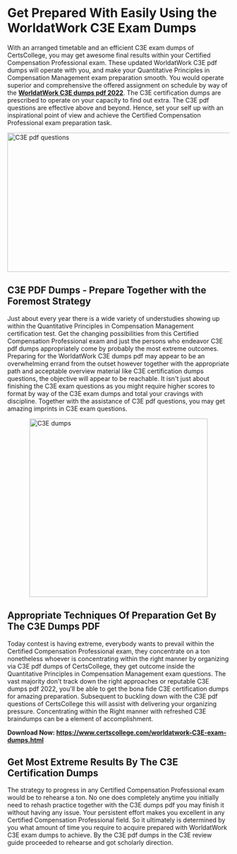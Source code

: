 <h1><strong>Get Prepared With Easily Using the WorldatWork C3E Exam Dumps&nbsp;</strong></h1>
<p><span style="font-weight: 400;">With an arranged timetable and an efficient  C3E exam dumps of CertsCollege, you may get awesome final results within your Certified Compensation Professional exam. These updated WorldatWork C3E pdf dumps will operate with you, and make your Quantitative Principles in Compensation Management exam preparation smooth. You would operate superior and comprehensive the offered assignment on schedule by way of the <strong><a href="https://www.certscollege.com/worldatwork-C3E-exam-dumps.html">WorldatWork C3E dumps pdf 2022</a></strong>. The C3E certification dumps are prescribed to operate on your capacity to find out extra. The  C3E pdf questions are effective above and beyond. Hence, set your self up with an inspirational point of view and achieve the Certified Compensation Professional exam preparation task.&nbsp;</span></p>
<p><span style="font-weight: 400;"><img style="display: block; margin-left: auto; margin-right: auto;" src="https://i.ibb.co/CPDK3ps/Yellow-and-Blue-Initiative-Blog-Banner.png" alt="C3E pdf questions" width="559" height="315" /></span></p>
<h2><strong>C3E PDF Dumps - Prepare Together with the Foremost Strategy</strong></h2>
<p><span style="font-weight: 400;">Just about every year there is a wide variety of understudies showing up within the Quantitative Principles in Compensation Management certification test. Get the changing possibilities from this Certified Compensation Professional exam and just the persons who endeavor C3E pdf dumps appropriately come by probably the most extreme outcomes. Preparing for the WorldatWork C3E dumps pdf may appear to be an overwhelming errand from the outset however together with the appropriate path and acceptable overview material like C3E certification dumps questions, the objective will appear to be reachable. It isn't just about finishing the C3E exam questions as you might require higher scores to format by way of the C3E exam dumps and total your cravings with discipline. Together with the assistance of C3E pdf questions, you may get amazing imprints in C3E exam questions.</span></p>
<p><span style="font-weight: 400;"><a href="https://tinyurl.com/y7rwp3fb"><img style="display: block; margin-left: auto; margin-right: auto;" src="https://i.ibb.co/9tMrhdY/Teacher-Appreciation-Invitation.png" alt="C3E dumps " width="404" height="404" /></a></span></p>
<h2><strong>Appropriate Techniques Of Preparation Get By The C3E Dumps PDF</strong></h2>
<p><span style="font-weight: 400;">Today contest is having extreme, everybody wants to prevail within the Certified Compensation Professional exam, they concentrate on a ton nonetheless whoever is concentrating within the right manner by organizing via C3E pdf dumps of CertsCollege, they get outcome inside the Quantitative Principles in Compensation Management exam questions. The vast majority don't track down the right approaches or reputable C3E dumps pdf 2022, you'll be able to get the bona fide C3E certification dumps for amazing preparation. Subsequent to buckling down with the  C3E pdf questions of CertsCollege this will assist with delivering your organizing pressure. Concentrating within the Right manner with refreshed C3E braindumps can be a element of accomplishment.</span></p>
<p><span style="font-weight: 400;"><strong>Download Now: <a href="https://www.certscollege.com/worldatwork-C3E-exam-dumps.html">https://www.certscollege.com/worldatwork-C3E-exam-dumps.html</a></strong></span></p>
<h2><strong>Get Most Extreme Results By The C3E Certification Dumps</strong></h2>
<p><span style="font-weight: 400;">The strategy to progress in any Certified Compensation Professional exam would be to rehearse a ton. No one does completely anytime you initially need to rehash practice together with the C3E dumps pdf you may finish it without having any issue. Your persistent effort makes you excellent in any Certified Compensation Professional field. So it ultimately is determined by you what amount of time you require to acquire prepared with WorldatWork C3E exam dumps to achieve. By the C3E pdf dumps in the C3E review guide proceeded to rehearse and got scholarly direction.</span></p>
